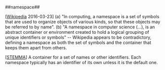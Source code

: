 ##namespace##

\[[Wikipedia](https://en.wikipedia.org/wiki/Namespace) 2016-03-23\] (a) "In computing, a namespace is a set of symbols that are used to organize objects of various kinds, so that these objects may be referred to by name". (b) "A namespace in computer science (...), is an abstract container or environment created to hold a logical grouping of unique identifiers or symbols" -- Wikipedia appears to be contradictory, defining a namespace as both the set of symbols and the container that keeps them apart from others.

\[[STEMMA](SOURCES.md#STEMMA)\] A container for a set of names or other identifiers. Each namespace typically has an identifier of its own unless it is the default one.
